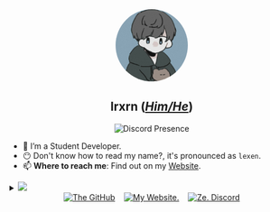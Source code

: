 <div align="center">
  <img alt="Ze me." style="border-radius: 100px" width="128" height="128" src="https://raw.githubusercontent.com/lrxrn/lrxrn/main/Assets/pfp.jpg"><br>
<h2 align="center">lrxrn (<a href="http://my.pronoun.is/he"><em>Him/He</em></a>)</h2>

![Discord Presence](https://lanyard-profile-readme.vercel.app/api/375599041284669452?hideDiscrim=true)
  </div>

- 🔭 I’m a Student Developer.
- 😶 Don't know how to read my name?, it's pronounced as `lexen`.
- 📫 **Where to reach me**: Find out on my [Website](https://lrxrn.github.io/).

<details>
  <summary>
    <a href="https://github.com/lrxrn"><img src="https://img.shields.io/badge/-Expand%20to%20know%20more-565968?style=plastic" /></a>
  </summary>


  ### Little More About Me

  I love to cook :ramen:, listen to music 🎶, play video games :video_game: & code 💻.

  ### Programming Languages :scroll:

  <img height="32" width="32" src="https://github.com/lrxrn/lrxrn/raw/main/Assets/javascript.svg" />&nbsp;
  <img height="32" width="32" src="https://github.com/lrxrn/lrxrn/raw/main/Assets/python.svg" />&nbsp;
  <img height="32" width="32" src="https://github.com/lrxrn/lrxrn/raw/main/Assets/html5.svg" />&nbsp;
  <img height="32" width="32" src="https://github.com/lrxrn/lrxrn/raw/main/Assets/css3.svg" />&nbsp;

  <details>
    <summary>
      <a href="https://github.com/lrxrn"><img src="https://img.shields.io/badge/-Click%20to%20view%20detailed%20metrics-565968?style=flat-square" /></a>
    </summary>
    <p align="center">
      <img src="https://github.com/lrxrn/lrxrn/blob/main/github-metrics.svg" />
    </p>
    <br>
  </details>

  <br>
</details>
<!-- footer --!>
<div align="center">
    <a id="GitHub" href="https://github.com/lrxrn/"><img width="32" height="32" src="https://cdn.jsdelivr.net/npm/simple-icons@v5/icons/github.svg" alt="The GitHub" /></a>
    &nbsp;&nbsp;
    <a id="Website" href="https://lrxrn.github.io/"><img width="32" height="32" src="https://cdn.jsdelivr.net/npm/simple-icons@v5/icons/firefox.svg" alt="My Website." /></a>
    &nbsp;&nbsp;
   <a id="Discord" href="https://discord.gg/will-be-released-later"><img width="32" height="32" src="https://cdn.jsdelivr.net/npm/simple-icons@v5/icons/discord.svg" alt="Ze. Discord"/></a>
</div>
